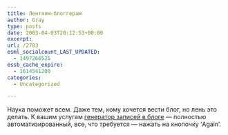 ```yaml
---
title: Лентяям-блоггерам
author: Gray
type: posts
date: 2003-04-03T20:12:53+00:00
excerpt:
url: /2783
esml_socialcount_LAST_UPDATED:
  - 1497266525
essb_cache_expire:
  - 1614541200
categories:
  - Uncategorized

---
```








Наука поможет всем. Даже тем, кому хочется вести блог, но лень это делать. К вашим услугам <a href="http://brunching.com/cgi/journalgenerator.cgi" target="_blank">генератор записей в блоге</a> &#8212; полностью автоматизированный, все, что требуется &#8212; нажать на кнопочку &#8216;Again&#8217;.
